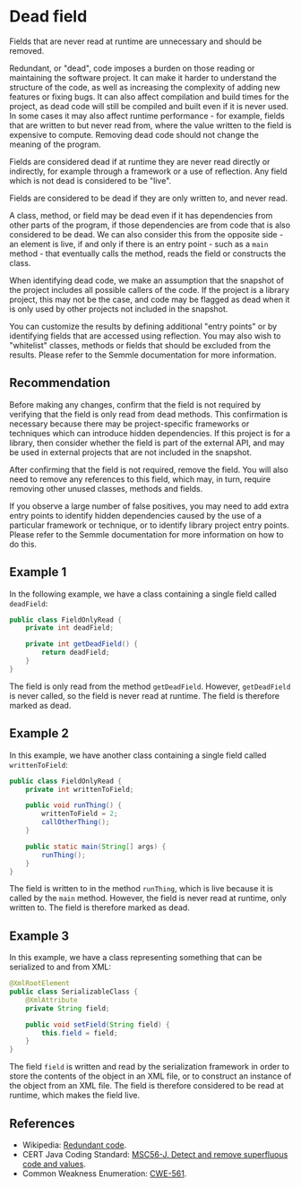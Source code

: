 # Dead field
Fields that are never read at runtime are unnecessary and should be removed.

Redundant, or "dead", code imposes a burden on those reading or maintaining the software project. It can make it harder to understand the structure of the code, as well as increasing the complexity of adding new features or fixing bugs. It can also affect compilation and build times for the project, as dead code will still be compiled and built even if it is never used. In some cases it may also affect runtime performance - for example, fields that are written to but never read from, where the value written to the field is expensive to compute. Removing dead code should not change the meaning of the program.

Fields are considered dead if at runtime they are never read directly or indirectly, for example through a framework or a use of reflection. Any field which is not dead is considered to be "live".

Fields are considered to be dead if they are only written to, and never read.

A class, method, or field may be dead even if it has dependencies from other parts of the program, if those dependencies are from code that is also considered to be dead. We can also consider this from the opposite side - an element is live, if and only if there is an entry point - such as a `main` method - that eventually calls the method, reads the field or constructs the class.

When identifying dead code, we make an assumption that the snapshot of the project includes all possible callers of the code. If the project is a library project, this may not be the case, and code may be flagged as dead when it is only used by other projects not included in the snapshot.

You can customize the results by defining additional "entry points" or by identifying fields that are accessed using reflection. You may also wish to "whitelist" classes, methods or fields that should be excluded from the results. Please refer to the Semmle documentation for more information.


## Recommendation
Before making any changes, confirm that the field is not required by verifying that the field is only read from dead methods. This confirmation is necessary because there may be project-specific frameworks or techniques which can introduce hidden dependencies. If this project is for a library, then consider whether the field is part of the external API, and may be used in external projects that are not included in the snapshot.

After confirming that the field is not required, remove the field. You will also need to remove any references to this field, which may, in turn, require removing other unused classes, methods and fields.

If you observe a large number of false positives, you may need to add extra entry points to identify hidden dependencies caused by the use of a particular framework or technique, or to identify library project entry points. Please refer to the Semmle documentation for more information on how to do this.


## Example 1
In the following example, we have a class containing a single field called `deadField`:


```java
public class FieldOnlyRead {
	private int deadField;

	private int getDeadField() {
		return deadField;
	}
}
```
The field is only read from the method `getDeadField`. However, `getDeadField` is never called, so the field is never read at runtime. The field is therefore marked as dead.


## Example 2
In this example, we have another class containing a single field called `writtenToField`:


```java
public class FieldOnlyRead {
	private int writtenToField;

	public void runThing() {
		writtenToField = 2;
		callOtherThing();
	}

	public static main(String[] args) {
		runThing();
	}
}
```
The field is written to in the method `runThing`, which is live because it is called by the `main` method. However, the field is never read at runtime, only written to. The field is therefore marked as dead.


## Example 3
In this example, we have a class representing something that can be serialized to and from XML:


```java
@XmlRootElement
public class SerializableClass {
	@XmlAttribute
	private String field;

	public void setField(String field) {
		this.field = field;
	}
}
```
The field `field` is written and read by the serialization framework in order to store the contents of the object in an XML file, or to construct an instance of the object from an XML file. The field is therefore considered to be read at runtime, which makes the field live.


## References
* Wikipedia: [Redundant code](https://en.wikipedia.org/wiki/Redundant_code).
* CERT Java Coding Standard: [MSC56-J. Detect and remove superfluous code and values](https://www.securecoding.cert.org/confluence/display/java/MSC56-J.+Detect+and+remove+superfluous+code+and+values).
* Common Weakness Enumeration: [CWE-561](https://cwe.mitre.org/data/definitions/561.html).
